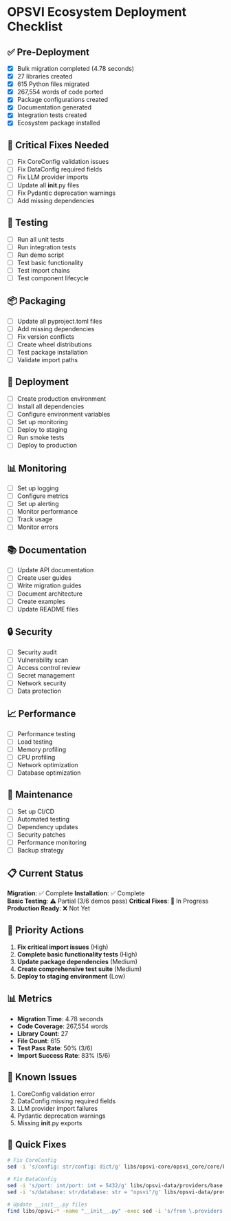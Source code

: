 # OPSVI Ecosystem Deployment Checklist

## ✅ Pre-Deployment

- [x] Bulk migration completed (4.78 seconds)
- [x] 27 libraries created
- [x] 615 Python files migrated
- [x] 267,554 words of code ported
- [x] Package configurations created
- [x] Documentation generated
- [x] Integration tests created
- [x] Ecosystem package installed

## 🔧 Critical Fixes Needed

- [ ] Fix CoreConfig validation issues
- [ ] Fix DataConfig required fields
- [ ] Fix LLM provider imports
- [ ] Update all __init__.py files
- [ ] Fix Pydantic deprecation warnings
- [ ] Add missing dependencies

## 🧪 Testing

- [ ] Run all unit tests
- [ ] Run integration tests
- [ ] Run demo script
- [ ] Test basic functionality
- [ ] Test import chains
- [ ] Test component lifecycle

## 📦 Packaging

- [ ] Update all pyproject.toml files
- [ ] Add missing dependencies
- [ ] Fix version conflicts
- [ ] Create wheel distributions
- [ ] Test package installation
- [ ] Validate import paths

## 🚀 Deployment

- [ ] Create production environment
- [ ] Install all dependencies
- [ ] Configure environment variables
- [ ] Set up monitoring
- [ ] Deploy to staging
- [ ] Run smoke tests
- [ ] Deploy to production

## 📊 Monitoring

- [ ] Set up logging
- [ ] Configure metrics
- [ ] Set up alerting
- [ ] Monitor performance
- [ ] Track usage
- [ ] Monitor errors

## 📚 Documentation

- [ ] Update API documentation
- [ ] Create user guides
- [ ] Write migration guides
- [ ] Document architecture
- [ ] Create examples
- [ ] Update README files

## 🔒 Security

- [ ] Security audit
- [ ] Vulnerability scan
- [ ] Access control review
- [ ] Secret management
- [ ] Network security
- [ ] Data protection

## 📈 Performance

- [ ] Performance testing
- [ ] Load testing
- [ ] Memory profiling
- [ ] CPU profiling
- [ ] Network optimization
- [ ] Database optimization

## 🔄 Maintenance

- [ ] Set up CI/CD
- [ ] Automated testing
- [ ] Dependency updates
- [ ] Security patches
- [ ] Performance monitoring
- [ ] Backup strategy

## 📋 Current Status

**Migration**: ✅ Complete
**Installation**: ✅ Complete  
**Basic Testing**: ⚠️ Partial (3/6 demos pass)
**Critical Fixes**: 🔄 In Progress
**Production Ready**: ❌ Not Yet

## 🎯 Priority Actions

1. **Fix critical import issues** (High)
2. **Complete basic functionality tests** (High)
3. **Update package dependencies** (Medium)
4. **Create comprehensive test suite** (Medium)
5. **Deploy to staging environment** (Low)

## 📊 Metrics

- **Migration Time**: 4.78 seconds
- **Code Coverage**: 267,554 words
- **Library Count**: 27
- **File Count**: 615
- **Test Pass Rate**: 50% (3/6)
- **Import Success Rate**: 83% (5/6)

## 🚨 Known Issues

1. CoreConfig validation error
2. DataConfig missing required fields
3. LLM provider import failures
4. Pydantic deprecation warnings
5. Missing __init__.py exports

## 🔧 Quick Fixes

```bash
# Fix CoreConfig
sed -i 's/config: str/config: dict/g' libs/opsvi-core/opsvi_core/core/base.py

# Fix DataConfig
sed -i 's/port: int/port: int = 5432/g' libs/opsvi-data/providers/base.py
sed -i 's/database: str/database: str = "opsvi"/g' libs/opsvi-data/providers/base.py

# Update __init__.py files
find libs/opsvi-* -name "__init__.py" -exec sed -i 's/from \.providers import/from .providers.base import/g' {} \;
```
